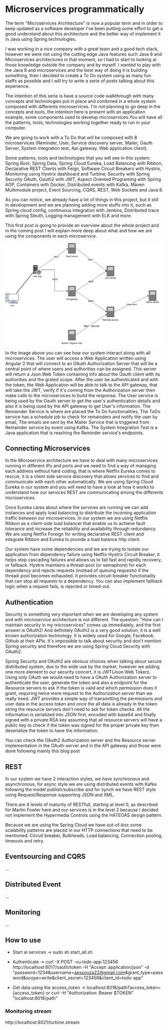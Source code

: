 # Microservices programmatically 
 
The term "Microservices Architecture" is now a popular term and in order to keep updated as a software developer I've been putting some effort to get a good understand about this architecture and the better way of implement it in Java using Spring technologies. 
 
I was working in a nice company with a great team and a good tech stack, however we were not using the cutting edge Java features such Java 8 and Microservices architectures in that moment, so I had to start to looking at those knowledge outside the company and by myself. I wanted to play with the Java 8 and microservices and the best way of doing it is building something, then I decided to create a To Do system using as many fun staffs as possible and I will try to write a serie of posts talking about this experience.
 
The intention of this serie is have a source code walkthrough with many concepts and technologies put in place and combined in a whole system composed with differents microservices. I'm not planning to go deep in the concepts and tools, the intention here is present with an application example, some components used to develop microservices.You will have all the patterns, tools, technologies working together ready to run in your computer.
 
We are going to work with a To Do that will be composed with 8 microservices (Reminder, User, Service discovery server, Mailer, Oauth Server, System integration test, Api gateway, Web application client). 
 
Some patterns, tools and technologies that you will see in this system: 
Spring Boot, Spring Data, Spring Cloud Eureka, Load Balancing with Ribbon, Declarative REST Clients with Feign, Software Circuit Breakers with Hystrix, Monitoring using Hystrix dashboard and Turbine, Security with Spring Security OAuth, Oauth2 with JWT, Aspect Oriented Programing with Spring AOP, Containers with Docker, Distributed events with Kafka, Maven Multimodule project, Event Sourcing, CQRS, REST, Web Sockets and Java 8.
 
As you can notice, we already have a lot of things in this project, but it still in development and we are planning adding more stuffs into it, such as Spring cloud config, continuous integration with Jenkins,  Distributed trace with Spring Sleuth, Logging management with ELK and more.
 
This first post is going to provide an overview about the whole project and in the coming post I will explain more deep about what and how we are using the components in each microservice.
 
![Alt text](microservices-architecture.jpg?raw=true "microservices architecture")

In the image above you can see how our system interact along with all microservices. The user will access a Web Application written using Angular 2 that will connect to an OAuth Authorization Server that will be a central point of where users and authorities can be assigned. This server will return a Json Web Token containing info about the Oauth client with its authorities and the grated scope. After the user be authenticated and with the token, the Web Application will be able to talk to the API gateway, that will take the JWT, verify if it's coming from the Authorization server then make calls to the microservices to build the response. 
The User service is being used by the Oauth server to get the user's authentication details and also it is being used by the API gateway to get User's information.
The Remainder Service is where are placed the To Do functionalities, The ToDo service has a schedule job to check for remainders and notify the user by email, The emails are sent by the Mailer Service that is triggered from Remainder service by event using Kafka.
The System Integration Test is a Java application that is reaching the Reminder service's endpoints.
 
## Connecting Microservices
In the Microservice architecture we have to deal with many microservices running in different IPs and ports and we need to find a way of managing each address without hard coding, that is where Netflix Eureka comes to rescue, it is a client side service discovery that allows services to find and communicate with each other automatically. We are using Spring Cloud Eureka in our system and you will need to have a look at how it works to understand how our services REST are communicating among the differents microservices. 

Once Eureka cares about where the services are running we can add instances and apply load balancing to distribute the incoming application traffic between our microservices.  In our system we are using Netflix Ribbon as a client-side load balancer that enable us to achieve fault tolerance and increase the reliability and availability through redundancy. We are using Netflix Foreign for writing declarative REST client and integrate Ribbon and Eureka to provide a load balance http client.

Our system have some dependencies and we are trying to isolate our application from dependency failure using Netflix Hystrix Circuit Breaker, it helps stop cascading failures and allows us to fail fast and rapidly recovery, or fallback. Hystrix maintains a thread-pool (or semaphore) for each dependency and rejects requests (instead of queuing requests) if the thread-pool becomes exhausted. It provides circuit-breaker functionality that can stop all requests to a dependency. You can also implement fallback logic when a request fails, is rejected or timed-out.
 
## Authentication
Security is something very important when we are developing any system and with microservice architecture is not different. The question: "How can I maintain security in my microservices" comes up immediately, and the first answer is OAuth2! And definitely OAuth2 is a very good solution, it is a well known authorization technology. It is widely used for Google, Facebook, Github at their APIs. It's impossible to talk about security and don't mention Spring security and therefore we are using Spring Cloud Security  with OAuth2.

Spring Security and OAuth2 are obvious choices when talking about secure distributed system, due to the wide use by the market, however we adding one more element to our security concert, it is JWT(Json Web Token). Using only OAuth we would need to have a OAuth Authorization server to authenticate the user, generate the token and also a endpoint  for the Resource servers to ask if the token is valid and which permission does it grant, requiring twice more request to the Authorization server than we really need. JWT provides a simple way of transmitting the permissions and user data in the access token and once the all data is already in the token string the resource servers don't need to ask for token checks. All the information is serialized into JSON first, encoded with base64 and finally signed with a private RSA key assuming that all resource servers will have a public key to check if the token was signed for the proper private key then deserialize the token to have the information.

You can check the OAuth2 Authorization server and the Resource server implementation in the OAuth-server and in the API gateway and those were done following mainly this blog post 
 
## REST
In our system we have 2 interaction styles, we have synchronous and  asynchronous, for async style we are using distributed events with Kafka following the model publish/subscribe and for synch we have REST style using Request/Response supporting JSON and XML.
 
There are 4 levels of maturity of RESTfull, starting at level 0, as described for Martin Fowler here and our services is in the level 2 because I decided not implement the Hypermedia Controls using the HATEOAS design pattern.
 
Because we are using the Spring Cloud we have out-of-box some scalability patterns are placed in our HTTP connections that need to be mentioned: Circuit breaker, Bulkheads, Load balancing, Connection pooling, timeouts and retry.

 
## Eventsourcing and CQRS
…
 
## Distributed Event
...
 
## Monitoring
...
 




## How to use

* Start al services -> sudo sh start_all.sh  
* Authenticate -> curl -X POST -vu todo-app:123456 http://localhost:8017/oauth/token -H "Accept: application/json" -d "password=1234&username=apssouza22@gmail.com&grant_type=password&scope=write&client_secret=123456&client_id=todo-app"  


* Get data using the access_token -> localhost:8018/path?access_token={access_token} or curl -H "Authorization: Bearer $TOKEN" "localhost:8018/path"

### Monitoring stream				
http://localhost:8021/turbine.stream